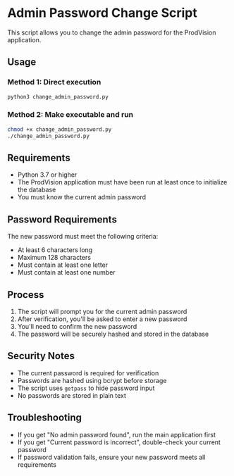 # Admin Password Change Script

This script allows you to change the admin password for the ProdVision application.

## Usage

### Method 1: Direct execution
```bash
python3 change_admin_password.py
```

### Method 2: Make executable and run
```bash
chmod +x change_admin_password.py
./change_admin_password.py
```

## Requirements

- Python 3.7 or higher
- The ProdVision application must have been run at least once to initialize the database
- You must know the current admin password

## Password Requirements

The new password must meet the following criteria:
- At least 6 characters long
- Maximum 128 characters
- Must contain at least one letter
- Must contain at least one number

## Process

1. The script will prompt you for the current admin password
2. After verification, you'll be asked to enter a new password
3. You'll need to confirm the new password
4. The password will be securely hashed and stored in the database

## Security Notes

- The current password is required for verification
- Passwords are hashed using bcrypt before storage
- The script uses `getpass` to hide password input
- No passwords are stored in plain text

## Troubleshooting

- If you get "No admin password found", run the main application first
- If you get "Current password is incorrect", double-check your current password
- If password validation fails, ensure your new password meets all requirements
